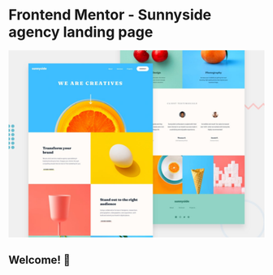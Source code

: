 # Frontend Mentor - Sunnyside agency landing page

![Design preview for the Sunnyside agency landing page coding challenge](./design/desktop-preview.jpg)

## Welcome! 👋

